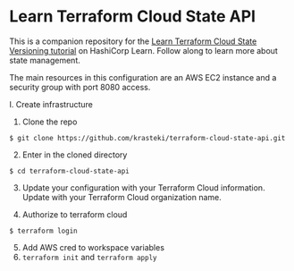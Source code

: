 # Learn Terraform Cloud State API

This is a companion repository for the [Learn Terraform Cloud State Versioning tutorial](https://learn.hashicorp.com/tutorials/terraform/tfc-state-api) on HashiCorp Learn. Follow along to learn more about state management.




The main resources in this configuration are an AWS EC2 instance and a security group with port 8080 access.

I. Create infrastructure 

1. Clone the repo
```
$ git clone https://github.com/krasteki/terraform-cloud-state-api.git
```

2. Enter in the cloned directory
```
$ cd terraform-cloud-state-api
```

3. Update your configuration with your Terraform Cloud information. Update <YOUR-ORGANIZATION-NAME> with your Terraform Cloud organization name.

4. Authorize to terraform cloud

```
$ terraform login
```

5. Add AWS cred to workspace variables
6. `terraform init` and `terraform apply`